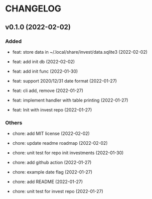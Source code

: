 # CHANGELOG

## v0.1.0 (2022-02-02)

### Added

- feat: store data in ~/.local/share/invest/data.sqlite3 (2022-02-02)

- feat: add init db (2022-02-02)

- feat: add init func (2022-01-30)

- feat: support 2020/12/31 date format (2022-01-27)

- feat: cli add, remove (2022-01-27)

- feat: implement handler with table printing (2022-01-27)

- feat: Init with invest repo (2022-01-27)

### Others

- chore: add MIT license (2022-02-02)

- chore: update readme roadmap (2022-02-02)

- chore: unit test for repo init investments (2022-01-30)

- chore: add github action (2022-01-27)

- chore: example date flag (2022-01-27)

- chore: add README (2022-01-27)

- chore: unit test for invest repo (2022-01-27)
